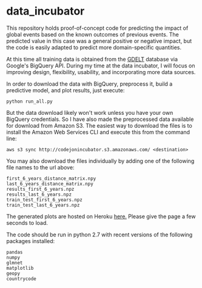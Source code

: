 # data_incubator

This repository holds proof-of-concept code for predicting the impact of global events based on the known outcomes of previous events.  The predicted value in this case was a general positive or negative impact, but the code is easily adapted to predict more domain-specific quantities.

At this time all training data is obtained from the [GDELT](http://www.gdeltproject.org/) database via Google's BigQuery API.  During my time at the data incubator, I will focus on improving design, flexibility, usability, and incorporating more data sources.

In order to download the data with BigQuery, preprocess it, build a predictive model, and plot results, just execute:
```
python run_all.py
```

But the data download likely won't work unless you have your own BigQuery credentials.  So I have also made the preprocessed data available for download from Amazon S3.  The easiest way to download the files is to install the Amazon Web Services CLI and execute this from the command line:
```
aws s3 sync http://codejonincubator.s3.amazonaws.com/ <destination>
```
You may also download the files individually by adding one of the following file names to the url above:
```
first_6_years_distance_matrix.npy
last_6_years_distance_matrix.npy
results_first_6_years.npz
results_last_6_years.npz
train_test_first_6_years.npz
train_test_last_6_years.npz
```

The generated plots are hosted on Heroku [here.](https://blooming-brushlands-2390.herokuapp.com/) Please give the page a few seconds to load.

The code should be run in python 2.7 with recent versions of the following packages installed:
```
pandas
numpy
glmnet
matplotlib
geopy
countrycode
```
